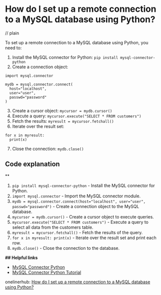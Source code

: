 # How do I set up a remote connection to a MySQL database using Python?
// plain

To set up a remote connection to a MySQL database using Python, you need to:
1. Install the MySQL connector for Python: `pip install mysql-connector-python`
2. Create a connection object:
```
import mysql.connector

mydb = mysql.connector.connect(
  host="localhost",
  user="user",
  passwd="password"
)
```
3. Create a cursor object: `mycursor = mydb.cursor()`
4. Execute a query: `mycursor.execute("SELECT * FROM customers")`
5. Fetch the results: `myresult = mycursor.fetchall()`
6. Iterate over the result set:
```
for x in myresult:
  print(x)
```
7. Close the connection: `mydb.close()`

## Code explanation
**
1. `pip install mysql-connector-python` - Install the MySQL connector for Python.
2. `import mysql.connector` - Import the MySQL connector module.
3. `mydb = mysql.connector.connect(host="localhost", user="user", passwd="password")` - Create a connection object to the MySQL database.
4. `mycursor = mydb.cursor()` - Create a cursor object to execute queries.
5. `mycursor.execute("SELECT * FROM customers")` - Execute a query to select all data from the customers table.
6. `myresult = mycursor.fetchall()` - Fetch the results of the query.
7. `for x in myresult: print(x)` - Iterate over the result set and print each row.
8. `mydb.close()` - Close the connection to the database.

**## Helpful links**
- [MySQL Connector Python](https://dev.mysql.com/doc/connector-python/en/)
- [MySQL Connector Python Tutorial](https://www.w3schools.com/python/python_mysql_getstarted.asp)

onelinerhub: [How do I set up a remote connection to a MySQL database using Python?](https://onelinerhub.com/python-mysql/how-do-i-set-up-a-remote-connection-to-a-mysql-database-using-python)